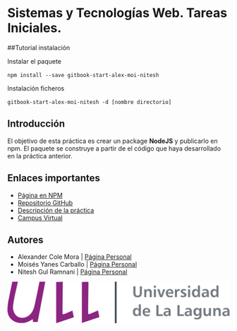 # Sistemas y Tecnologías Web. Tareas Iniciales.


##Tutorial instalación 

Instalar el paquete
```shell
npm install --save gitbook-start-alex-moi-nitesh
```
Instalación ficheros

```shell
gitbook-start-alex-moi-nitesh -d [nombre directorio]
```




## Introducción

El objetivo de esta práctica es crear un package **NodeJS** y publicarlo en npm. El paquete se construye a partir de el código que haya desarrollado en la práctica anterior.

## Enlaces importantes
*  [Página en NPM](https://www.npmjs.com/package/gitbook-start-alex-moi-nitesh)
*  [Repositorio GitHub](https://github.com/ULL-ESIT-SYTW-1617/creacion-de-paquetes-y-modulos-en-nodejs-alex-moi)
*  [Descripción de la práctica](https://casianorodriguezleon.gitbooks.io/ull-esit-1617/content/practicas/practicanm.html)
*  [Campus Virtual](https://campusvirtual.ull.es/1617/course/view.php?id=1175)

## Autores

* Alexander Cole Mora   | [Página Personal](http://alu0100767421.github.io/)
* Moisés Yanes Carballo | [Página Personal](http://alu0100782851.github.io/)
* Nitesh Gul Ramnani    | [Página Personal](http://alu0100814651.github.io/blog/)

![Universidad de La Laguna](https://github.com/ULL-ESIT-SYTW-1617/tareas-iniciales-alex-moi/blob/master/images/logotipo-principal.png?raw=true)